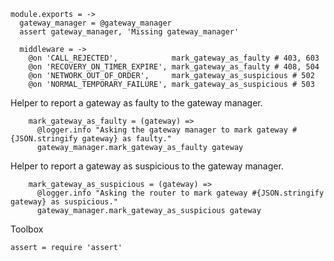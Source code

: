     module.exports = ->
      gateway_manager = @gateway_manager
      assert gateway_manager, 'Missing gateway_manager'

      middleware = ->
        @on 'CALL_REJECTED',            mark_gateway_as_faulty # 403, 603
        @on 'RECOVERY_ON_TIMER_EXPIRE', mark_gateway_as_faulty # 408, 504
        @on 'NETWORK_OUT_OF_ORDER',     mark_gateway_as_suspicious # 502
        @on 'NORMAL_TEMPORARY_FAILURE', mark_gateway_as_suspicious # 503

Helper to report a gateway as faulty to the gateway manager.

        mark_gateway_as_faulty = (gateway) =>
          @logger.info "Asking the gateway manager to mark gateway #{JSON.stringify gateway} as faulty."
          gateway_manager.mark_gateway_as_faulty gateway

Helper to report a gateway as suspicious to the gateway manager.

        mark_gateway_as_suspicious = (gateway) =>
          @logger.info "Asking the router to mark gateway #{JSON.stringify gateway} as suspicious."
          gateway_manager.mark_gateway_as_suspicious gateway

Toolbox

    assert = require 'assert'
